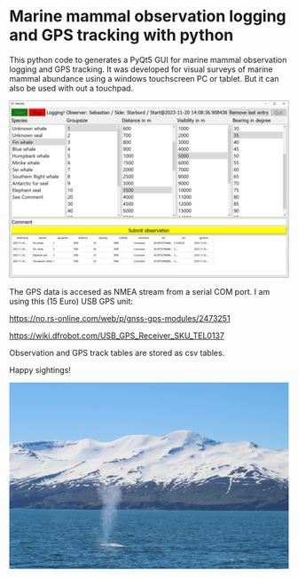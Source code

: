 # Marine mammal observation logging and GPS tracking with python

This python code to generates a PyQt5 GUI for marine mammal observation logging and GPS tracking. It was developed for visual surveys of marine mammal abundance using a windows touchscreen PC or tablet. But it can also be used with out a touchpad.


![](mmgui1.JPG)

The GPS data is accesed as NMEA stream from a serial COM port. I am using this (15 Euro) USB GPS unit:

https://no.rs-online.com/web/p/gnss-gps-modules/2473251

https://wiki.dfrobot.com/USB_GPS_Receiver_SKU_TEL0137

Observation and GPS track tables are stored as csv tables. 

Happy sightings!


![](whale.jpg)
